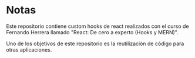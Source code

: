 # Notas
Este repositorio contiene custom hooks de react realizados con el curso de Fernando Herrera llamado "React: De cero a experto (Hooks y MERN)".

Uno de los objetivos de este repositorio es la reutilización de código para otras aplicaciones.
